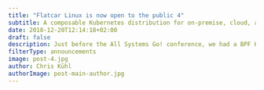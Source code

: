 ```yaml
---
title: "Flatcar Linux is now open to the public 4"
subtitle: A composable Kubernetes distribution for on-premise, cloud, and hybrid environments.
date: 2018-12-20T12:14:18+02:00
draft: false
description: Just before the All Systems Go! conference, we had a BPF Hackfest at the Kinvolk office and one of the topics of discussion was to document different BPF ELF loaders. This blog post is the result of it.
filterType: announcements
image: post-4.jpg
author: Chris Kühl
authorImage: post-main-author.jpg
---
```


